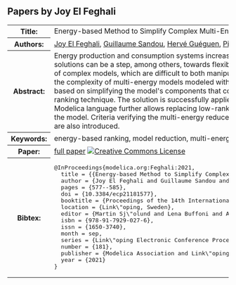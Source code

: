 ## Papers by Joy El Feghali
<table><tr><th>Title:</th>
<td>Energy-based Method to Simplify Complex Multi-Energy Modelica Models</td>
</tr>
<tr><th>Authors:</th>
<td>
<a href="/proceedings/authors/JoyElFeghali">Joy El Feghali</a>, <a href="/proceedings/authors/GuillaumeSandou">Guillaume Sandou</a>, <a href="/proceedings/authors/HerveGueguen">Hervé Guéguen</a>, <a href="/proceedings/authors/PierreHaessig">Pierre Haessig</a> and <a href="/proceedings/authors/DamienFaille">Damien Faille</a></td>
</tr>
<tr><th>Abstract:</th>
<td>Energy production and consumption systems increasingly require more flexibility. The design of new control solutions can be a step, among others, towards flexibility. However, these control solutions often rely on the use of complex models, which are difficult to both manipulate and simulate. This paper presents a solution to reduce the complexity of multi-energy models modeled with Modelica language. This complexity-reducing solution is based on simplifying the model&#x27;s components that contribute less to the total energy using an energy-based ranking technique. The solution is successfully applied to a complex city district model. A property of the Modelica language further allows replacing low-ranked components without being compelled to fully redesign the model. Criteria verifying the multi-energy reduced model&#x27;s precision, while respecting physical constraints, are also introduced.</td></tr>
<tr><th>Keywords:</th>
<td>energy-based ranking, model reduction, multi-energy systems, Modelica</td></tr>
<tr><th>Paper:</th>
<td><a href="https://doi.org/10.3384/ecp21181577">full paper</a> <a rel="license" href="http://creativecommons.org/licenses/by/4.0/"><img alt="Creative Commons License" style="border-width:0" src="https://i.creativecommons.org/l/by/4.0/80x15.png" /></a></td>
</tr>
<tr><th>Bibtex:</th>
<td><pre>
@InProceedings{modelica.org:Feghali:2021,
  title = {{Energy-based Method to Simplify Complex Multi-Energy Modelica Models}},
  author = {Joy El Feghali and Guillaume Sandou and Herv\&#x27;e Gu\&#x27;eguen and Pierre Haessig and Damien Faille},
  pages = {577--585},
  doi = {10.3384/ecp21181577},
  booktitle = {Proceedings of the 14th International Modelica Conference},
  location = {Link\&quot;oping, Sweden},
  editor = {Martin Sj\&quot;olund and Lena Buffoni and Adrian Pop and Lennart Ochel},
  isbn = {978-91-7929-027-6},
  issn = {1650-3740},
  month = sep,
  series = {Link\&quot;oping Electronic Conference Proceedings},
  number = {181},
  publisher = {Modelica Association and Link\&quot;oping University Electronic Press},
  year = {2021}
}
</pre></td></tr>
</table><br>

